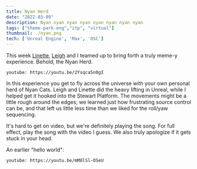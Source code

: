 ```yaml
---
title: Nyan Herd
date: "2022-03-09"
description: Nyan nyan nyan nyan nyan nyan nyan nyan
tags: ["theme-park-eng","itp", "virtual"]
thumbnail: ./nyan.png
tech: ['Unreal Engine', 'Max', 'OSC']
---
```

This week [Linette](https://wp.nyu.edu/tandonschoolofengineering-lm_amusementpark/), [Leigh](https://sleeplessauthor.medium.com) and I teamed up to bring forth a truly meme-y experience.
Behold, the Nyan Herd.

`youtube: https://youtu.be/2Ysqca5n0gI`

In this experience you get to fly across the universe with your own personal herd of Nyan Cats. Leigh and Linette did the heavy lifting in Unreal, while I helped get it hooked into the Stewart Platform. The movements might be a little rough around the edges; we learned just how frustrating source control can be, and that left us little less time than we liked for the roll/yaw sequencing.

It's hard to get on video, but we're definitely playing the song. For full effect, play the song with the video I guess. We also truly apologize if it gets stuck in your head.

An earlier "hello world":

`youtube: https://youtu.be/mM8lSl-OSeU`
